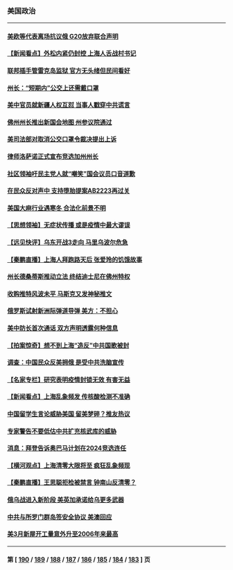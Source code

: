### 美国政治
---
#### [美欧等代表离场抗议俄 G20放弃联合声明](../../pages/ncid1078159/n13716869.md) 
#### [【新闻看点】外松内紧仍封控 上海人舌战村书记](../../pages/ncid1078159/n13716385.md) 
#### [联邦插手管雷克岛监狱 官方无头绪但民间看好](../../pages/ncid1078159/n13716638.md) 
#### [州长：“短期内”公交上还需戴口罩](../../pages/ncid1078159/n13716634.md) 
#### [美中官员就新疆人权互怼 当事人戳穿中共谎言](../../pages/ncid1078159/n13716623.md) 
#### [佛州州长推出新国会地图 州参议院通过](../../pages/ncid1078159/n13716536.md) 
#### [美司法部对取消公交口罩令裁决提出上诉](../../pages/ncid1078159/n13716568.md) 
#### [律师洛萨诺正式宣布竞选加州州长](../../pages/ncid1078159/n13716588.md) 
#### [社区领袖吁民主党人就“嘲笑”国会议员口音道歉](../../pages/ncid1078159/n13716584.md) 
#### [在民众反对声中 支持堕胎提案AB2223再过关](../../pages/ncid1078159/n13716552.md) 
#### [美国大麻行业遇寒冬 合法化前景不明](../../pages/ncid1078159/n13716323.md) 
#### [【思想领袖】无症状传播 或是疫情中最大谬误](../../pages/ncid1078159/n13662670.md) 
#### [【远见快评】乌东开战3走向 马里乌波尔危急](../../pages/ncid1078159/n13716380.md) 
#### [【秦鹏直播】上海人拜跑路天后 张爱玲的饥饿故事](../../pages/ncid1078159/n13716298.md) 
#### [州长德桑蒂斯推动立法 终结迪士尼在佛州特权](../../pages/ncid1078159/n13716026.md) 
#### [收购推特风波未平 马斯克又发神秘推文](../../pages/ncid1078159/n13716233.md) 
#### [俄罗斯试射新洲际弹道导弹 美方：不担心](../../pages/ncid1078159/n13716260.md) 
#### [美中防长首次通话 双方声明透露何种信息](../../pages/ncid1078159/n13716267.md) 
#### [【拍案惊奇】想不到上海“造反”中共国歌被封](../../pages/ncid1078159/n13716211.md) 
#### [调查：中国民众反美拥俄 是受中共洗脑宣传](../../pages/ncid1078159/n13715993.md) 
#### [【名家专栏】研究表明疫情封锁无效 有害无益](../../pages/ncid1078159/n13716080.md) 
#### [【新闻看点】上海乱象频发 传核酸检测不准确](../../pages/ncid1078159/n13714942.md) 
#### [中国留学生言论威胁美国  留美梦碎？推友热议](../../pages/ncid1078159/n13715768.md) 
#### [专家警告不要低估中共扩充核武库的威胁](../../pages/ncid1078159/n13715671.md) 
#### [消息：拜登告诉奥巴马计划在2024竞选连任](../../pages/ncid1078159/n13715636.md) 
#### [【横河观点】上海清零大限将至 疯狂乱象频现](../../pages/ncid1078159/n13715610.md) 
#### [【秦鹏直播】王思聪拒检被禁言 钟南山反清零？](../../pages/ncid1078159/n13715594.md) 
#### [俄乌战进入新阶段 美英加承诺给乌更多武器](../../pages/ncid1078159/n13715517.md) 
#### [中共与所罗门群岛签安全协议 美澳回应](../../pages/ncid1078159/n13715535.md) 
#### [美3月新屋开工量意外升至2006年来最高](../../pages/ncid1078159/n13715406.md) 

---
#### 第 [ [190](./190.md) / [189](./189.md) / [188](./188.md) / [187](./187.md) / [186](./186.md) / [185](./185.md) / [184](./184.md) / [183](./183.md) ] 页
